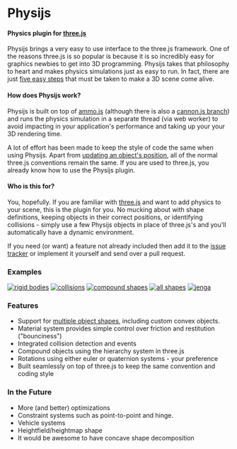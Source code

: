 Physijs
=======
#### Physics plugin for [three.js](https://github.com/mrdoob/three.js)

Physijs brings a very easy to use interface to the three.js framework. One of the reasons three.js is so popular is because it is so incredibly easy for graphics newbies to get into 3D programming. Physijs takes that philosophy to heart and makes physics simulations just as easy to run. In fact, there are just [five easy steps](https://github.com/chandlerprall/Physijs/wiki/Basic-Setup) that must be taken to make a 3D scene come alive.

#### How does Physijs work?
Physijs is built on top of [ammo.js](https://github.com/kripken/ammo.js/) (although there is also a [cannon.js branch](https://github.com/chandlerprall/Physijs/tree/cannon)) and runs the physics simulation in a separate thread (via web worker) to avoid impacting in your application's performance and taking up your your 3D rendering time.

A lot of effort has been made to keep the style of code the same when using Physijs. Apart from [updating an object's position](https://github.com/chandlerprall/Physijs/wiki/Updating-an-object's-position-&-rotation), all of the normal three.js conventions remain the same. If you are used to three.js, you already know how to use the Physijs plugin.

#### Who is this for?
You, hopefully. If you are familiar with [three.js](https://github.com/mrdoob/three.js) and want to add physics to your scene, this is the plugin for you. No mucking about with shape definitions, keeping objects in their correct positions, or identifying collisions - simply use a few Physijs objects in place of three.js's and you'll automatically have a dynamic environment.

If you need (or want) a feature not already included then add it to the [issue tracker](https://github.com/chandlerprall/Physijs/issues) or implement it yourself and send over a pull request.

### Examples
[![rigid bodies](http://chandlerprall.github.com/Physijs/examples/body.jpg)](http://chandlerprall.github.com/Physijs/examples/body.html)
[![collisions](http://chandlerprall.github.com/Physijs/examples/collisions.jpg)](http://chandlerprall.github.com/Physijs/examples/collisions.html)
[![compound shapes](http://chandlerprall.github.com/Physijs/examples/compound.jpg)](http://chandlerprall.github.com/Physijs/examples/compound.html)
[![all shapes](http://chandlerprall.github.com/Physijs/examples/shapes.jpg)](http://chandlerprall.github.com/Physijs/examples/shapes.html)
[![jenga](http://chandlerprall.github.com/Physijs/examples/jenga.jpg)](http://chandlerprall.github.com/Physijs/examples/jenga.html)

### Features
* Support for [multiple object shapes](https://github.com/chandlerprall/Physijs/wiki/Basic-Shapes), including custom convex objects.
* Material system provides simple control over friction and restitution ("bounciness")
* Integrated collision detection and events
* Compound objects using the hierarchy system in three.js
* Rotations using either euler or quaternion systems - your preference
* Built seamlessly on top of three.js to keep the same convention and coding style

### In the Future
* More (and better) optimizations
* Constraint systems such as point-to-point and hinge.
* Vehicle systems
* Heightfield/heightmap shape
* It would be awesome to have concave shape decomposition